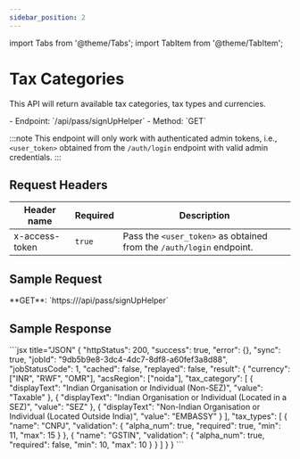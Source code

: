 ```yaml
---
sidebar_position: 2
---
```

import Tabs from '@theme/Tabs';
import TabItem from '@theme/TabItem';

# Tax Categories

This API will return available tax categories, tax types and currencies.

<div className="custom-block-peach">
- Endpoint: `/api/pass/signUpHelper` 
- Method: `GET`
</div>

:::note
This endpoint will only work with authenticated admin tokens, i.e., `<user_token>` obtained from the `/auth/login` endpoint with valid admin credentials.
:::
## Request Headers

| Header name    | Required | Description                                                          |
| -------------- | -------- | -------------------------------------------------------------------- |
| x-access-token | `true`   | Pass the `<user_token>` as obtained from the `/auth/login` endpoint. |

## Sample Request
<div className="custom-block-green">
 **GET**: `https://<api_url>/api/pass/signUpHelper`
</div>

## Sample Response
<Tabs>
    <TabItem value="ResponseJSON" label="Response JSON">
      ```jsx title="JSON"
{
   "httpStatus": 200,
   "success": true,
   "error": {},
   "sync": true,
   "jobId": "9db5b9e8-3dc4-4dc7-8df8-a60fef3a8d88",
   "jobStatusCode": 1,
   "cached": false,
   "replayed": false,
   "result": {
       "currency": ["INR", "RWF", "OMR"],
       "acsRegion": ["noida"],
       "tax_category": [
           {
               "displayText": "Indian Organisation or Individual (Non-SEZ)",
               "value": "Taxable"
           },
           {
               "displayText": "Indian Organisation or Individual (Located in a SEZ)",
               "value": "SEZ"
           },
           {
               "displayText": "Non-Indian Organisation or Individual (Located Outside India)",
               "value": "EMBASSY"
           }
       ],
       "tax_types": [
           {
               "name": "CNPJ",
               "validation": {
                   "alpha_num": true,
                   "required": true,
                   "min": 11,
                   "max": 15
               }
           },
           {
               "name": "GSTIN",
               "validation": {
                   "alpha_num": true,
                   "required": false,
                   "min": 10,
                   "max": 10
               }
           }
       ]
   }
}
```
</TabItem>
</Tabs>
